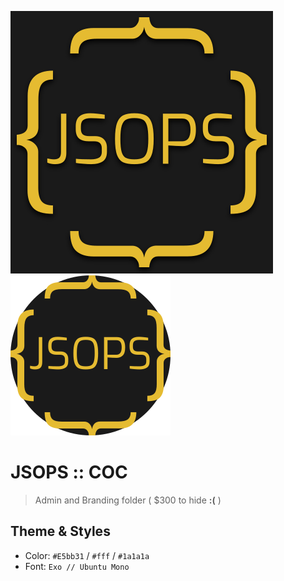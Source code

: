 ![logo](imgs/JSOPSsq.png)
![logo-r](imgs/jsops.png)
# JSOPS :: COC

> Admin and Branding folder ( $300 to hide **:(** )


## Theme & Styles

+ Color: `#E5bb31` / `#fff` / `#1a1a1a`
+ Font: `Exo // Ubuntu Mono`
